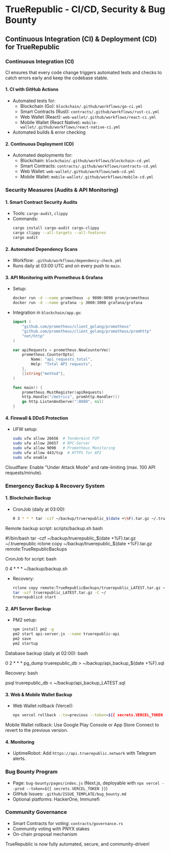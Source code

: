 # TrueRepublic - CI/CD, Security & Bug Bounty

## Continuous Integration (CI) & Deployment (CD) for TrueRepublic

### Continuous Integration (CI)
CI ensures that every code change triggers automated tests and checks to catch errors early and keep the codebase stable.

#### 1. CI with GitHub Actions
- Automated tests for:
  - Blockchain (Go): `blockchain/.github/workflows/go-ci.yml`
  - Smart Contracts (Rust): `contracts/.github/workflows/rust-ci.yml`
  - Web Wallet (React): `web-wallet/.github/workflows/react-ci.yml`
  - Mobile Wallet (React Native): `mobile-wallet/.github/workflows/react-native-ci.yml`
- Automated builds & error checking

#### 2. Continuous Deployment (CD)
- Automated deployments for:
  - Blockchain: `blockchain/.github/workflows/blockchain-cd.yml`
  - Smart Contracts: `contracts/.github/workflows/contracts-cd.yml`
  - Web Wallet: `web-wallet/.github/workflows/web-cd.yml`
  - Mobile Wallet: `mobile-wallet/.github/workflows/mobile-cd.yml`

### Security Measures (Audits & API Monitoring)

#### 1. Smart Contract Security Audits
- Tools: `cargo-audit`, `clippy`
- Commands: 
  ```bash
  cargo install cargo-audit cargo-clippy
  cargo clippy --all-targets --all-features
  cargo audit


#### 2. Automated Dependency Scans
- Workflow: `.github/workflows/dependency-check.yml`
- Runs daily at 03:00 UTC and on every push to `main`.

#### 3. API Monitoring with Prometheus & Grafana
- Setup:
  ```bash
  docker run -d --name prometheus -p 9090:9090 prom/prometheus
  docker run -d --name grafana -p 3000:3000 grafana/grafana

- Integration in `blockchain/app.go`:
  ```go
  import (
      "github.com/prometheus/client_golang/prometheus"
      "github.com/prometheus/client_golang/prometheus/promhttp"
      "net/http"
  )

  var apiRequests = prometheus.NewCounterVec(
      prometheus.CounterOpts{
          Name: "api_requests_total",
          Help: "Total API requests",
      },
      []string{"method"},
  )

  func main() {
      prometheus.MustRegister(apiRequests)
      http.Handle("/metrics", promhttp.Handler())
      go http.ListenAndServe(":8080", nil)
  }


#### 4. Firewall & DDoS Protection
- UFW setup:
  ```bash
  sudo ufw allow 26656  # Tendermint P2P
  sudo ufw allow 26657  # RPC-Server
  sudo ufw allow 9090   # Prometheus Monitoring
  sudo ufw allow 443/tcp  # HTTPS for API
  sudo ufw enable

Cloudflare: Enable "Under Attack Mode" and rate-limiting (max. 100 API requests/minute).

### Emergency Backup & Recovery System

#### 1. Blockchain Backup
- CronJob (daily at 03:00):
  ```bash
  0 3 * * * tar -czf ~/backup/truerepublic_$(date +\%F).tar.gz ~/.truerepublic

Remote backup script: scripts/backup.sh
bash

#!/bin/bash
tar -czf ~/backup/truerepublic_$(date +%F).tar.gz ~/.truerepublic
rclone copy ~/backup/truerepublic_$(date +%F).tar.gz remote:TrueRepublicBackups

CronJob for script:
bash

0 4 * * * ~/backup/backup.sh

- Recovery:
  ```bash
  rclone copy remote:TrueRepublicBackups/truerepublic_LATEST.tar.gz ~/
  tar -xzf truerepublic_LATEST.tar.gz -C ~/
  truerepublicd start


#### 2. API Server Backup
- PM2 setup:
  ```bash
  npm install pm2 -g
  pm2 start api-server.js --name truerepublic-api
  pm2 save
  pm2 startup

Database backup (daily at 02:00):
bash

0 2 * * * pg_dump truerepublic_db > ~/backup/api_backup_$(date +\%F).sql

Recovery:
bash

psql truerepublic_db < ~/backup/api_backup_LATEST.sql


#### 3. Web & Mobile Wallet Backup
- Web Wallet rollback (Vercel):
  ```bash
  npx vercel rollback --to=previous --token=${{ secrets.VERCEL_TOKEN }}

Mobile Wallet rollback: Use Google Play Console or App Store Connect to revert to the previous version.

#### 4. Monitoring
- UptimeRobot: Add `https://api.truerepublic.network` with Telegram alerts.

### Bug Bounty Program
- Page: `bug-bounty/pages/index.js` (Next.js, deployable with `npx vercel --prod --token=${{ secrets.VERCEL_TOKEN }}`)
- GitHub Issues: `.github/ISSUE_TEMPLATE/bug_bounty.md`
- Optional platforms: HackerOne, Immunefi

### Community Governance
- Smart Contracts for voting: `contracts/governance.rs`
- Community voting with PNYX stakes
- On-chain proposal mechanism

TrueRepublic is now fully automated, secure, and community-driven!
